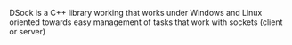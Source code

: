DSock is a C++ library working that works under Windows and Linux oriented towards easy management of tasks that work with sockets (client or server)